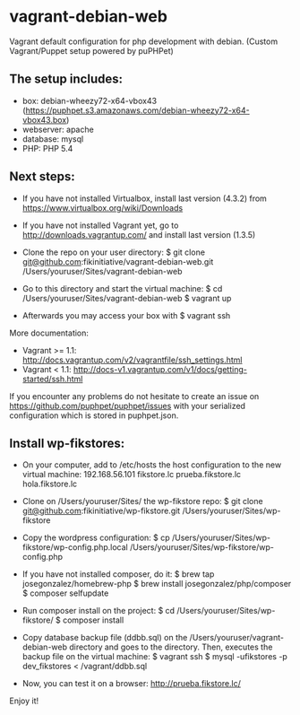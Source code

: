vagrant-debian-web
==================
Vagrant default configuration for php development with debian.
(Custom Vagrant/Puppet setup powered by puPHPet)

The setup includes:
-------------------
* box:       debian-wheezy72-x64-vbox43 (https://puphpet.s3.amazonaws.com/debian-wheezy72-x64-vbox43.box)
* webserver: apache
* database:  mysql
* PHP:       PHP 5.4

Next steps:
-----------
* If you have not installed Virtualbox, install last version (4.3.2) from https://www.virtualbox.org/wiki/Downloads

* If you have not installed Vagrant yet, go to http://downloads.vagrantup.com/ and install last version (1.3.5)

* Clone the repo on your user directory:
  $ git clone git@github.com:fikinitiative/vagrant-debian-web.git /Users/youruser/Sites/vagrant-debian-web

* Go to this directory and start the virtual machine:
  $ cd /Users/youruser/Sites/vagrant-debian-web
  $ vagrant up

* Afterwards you may access your box with
  $ vagrant ssh

More documentation:
* Vagrant >= 1.1: http://docs.vagrantup.com/v2/vagrantfile/ssh_settings.html
* Vagrant <  1.1: http://docs-v1.vagrantup.com/v1/docs/getting-started/ssh.html

If you encounter any problems do not hesitate to create an issue on https://github.com/puphpet/puphpet/issues
with your serialized configuration which is stored in puphpet.json.

Install wp-fikstores:
---------------------
* On your computer, add to /etc/hosts the host configuration to the new virtual machine:
  192.168.56.101 fikstore.lc prueba.fikstore.lc hola.fikstore.lc

* Clone on /Users/youruser/Sites/ the wp-fikstore repo:
  $ git clone git@github.com:fikinitiative/wp-fikstore.git /Users/youruser/Sites/wp-fikstore

* Copy the wordpress configuration:
  $ cp /Users/youruser/Sites/wp-fikstore/wp-config.php.local /Users/youruser/Sites/wp-fikstore/wp-config.php

* If you have not installed composer, do it:
  $ brew tap josegonzalez/homebrew-php
  $ brew install josegonzalez/php/composer
  $ composer selfupdate

* Run composer install on the project:
  $ cd /Users/youruser/Sites/wp-fikstore/
  $ composer install

* Copy database backup file (ddbb.sql) on the /Users/youruser/vagrant-debian-web directory and goes to the directory. Then, executes the backup file on the virtual machine:
  $ vagrant ssh
  $ mysql -ufikstores -p dev_fikstores < /vagrant/ddbb.sql

* Now, you can test it on a browser: http://prueba.fikstore.lc/

Enjoy it!
